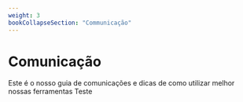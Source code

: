 ```yaml
---
weight: 3
bookCollapseSection: "Communicação"
---
```



# Comunicação
Este é o nosso guia de comunicações e dicas de como utilizar melhor nossas ferramentas
Teste
